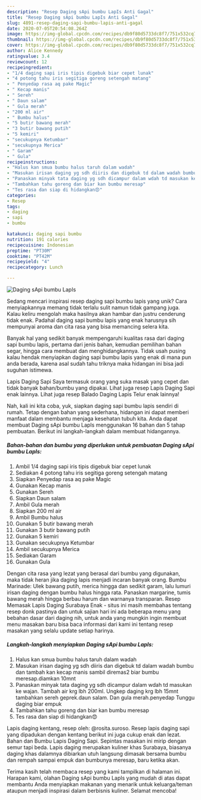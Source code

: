 ```yaml
---
description: "Resep Daging sApi bumbu LapIs Anti Gagal"
title: "Resep Daging sApi bumbu LapIs Anti Gagal"
slug: 4891-resep-daging-sapi-bumbu-lapis-anti-gagal
date: 2020-07-05T20:54:08.264Z
image: https://img-global.cpcdn.com/recipes/db9f80d5733dc8f7/751x532cq70/daging-sapi-bumbu-lapis-foto-resep-utama.jpg
thumbnail: https://img-global.cpcdn.com/recipes/db9f80d5733dc8f7/751x532cq70/daging-sapi-bumbu-lapis-foto-resep-utama.jpg
cover: https://img-global.cpcdn.com/recipes/db9f80d5733dc8f7/751x532cq70/daging-sapi-bumbu-lapis-foto-resep-utama.jpg
author: Alice Kennedy
ratingvalue: 3.4
reviewcount: 12
recipeingredient:
- "1/4 daging sapi iris tipis digebuk biar cepet lunak"
- "4 potong tahu iris segitiga goreng setengah matang"
- " Penyedap rasa aq pake Magic"
- " Kecap manis"
- " Sereh"
- " Daun salam"
- " Gula merah"
- "200 ml air"
- " Bumbu halus"
- "5 butir bawang merah"
- "3 butir bawang putih"
- "5 kemiri"
- "secukupnya Ketumbar"
- "secukupnya Merica"
- " Garam"
- " Gula"
recipeinstructions:
- "Halus kan smua bumbu halus taruh dalam wadah"
- "Masukan irisan daging yg sdh diiris dan digebuk td dalam wadah bumbu dan tambah kan kecap manis sambil diremas2 biar bumbu meresap.diamkan 10mnt"
- "Panaskan minyak tata daging yg sdh dicampur dalam wdah td masukan ke wajan. Tambah air krg lbh 200ml. Ungkep daging krg lbh 15mnt tambahkan sereh geprek.daun salam. Dan gula merah.penyedap Tunggu daging biar empuk"
- "Tambahkan tahu goreng dan biar kan bumbu meresap"
- "Tes rasa dan siap di hidangkan😍"
categories:
- Resep
tags:
- daging
- sapi
- bumbu

katakunci: daging sapi bumbu 
nutrition: 191 calories
recipecuisine: Indonesian
preptime: "PT30M"
cooktime: "PT42M"
recipeyield: "4"
recipecategory: Lunch

---
```



![Daging sApi bumbu LapIs](https://img-global.cpcdn.com/recipes/db9f80d5733dc8f7/751x532cq70/daging-sapi-bumbu-lapis-foto-resep-utama.jpg)

Sedang mencari inspirasi resep daging sapi bumbu lapis yang unik? Cara menyiapkannya memang tidak terlalu sulit namun tidak gampang juga. Kalau keliru mengolah maka hasilnya akan hambar dan justru cenderung tidak enak. Padahal daging sapi bumbu lapis yang enak harusnya sih mempunyai aroma dan cita rasa yang bisa memancing selera kita.

Banyak hal yang sedikit banyak mempengaruhi kualitas rasa dari daging sapi bumbu lapis, pertama dari jenis bahan, kemudian pemilihan bahan segar, hingga cara membuat dan menghidangkannya. Tidak usah pusing kalau hendak menyiapkan daging sapi bumbu lapis yang enak di mana pun anda berada, karena asal sudah tahu triknya maka hidangan ini bisa jadi suguhan istimewa.

Lapis Daging Sapi Saya termasuk orang yang suka masak yang cepet dan tidak banyak bahan/bumbu yang dipakai. Lihat juga resep Lapis Daging Sapi enak lainnya. Lihat juga resep Balado Daging Lapis Telur enak lainnya!


Nah, kali ini kita coba, yuk, siapkan daging sapi bumbu lapis sendiri di rumah. Tetap dengan bahan yang sederhana, hidangan ini dapat memberi manfaat dalam membantu menjaga kesehatan tubuh kita. Anda dapat membuat Daging sApi bumbu LapIs menggunakan 16 bahan dan 5 tahap pembuatan. Berikut ini langkah-langkah dalam membuat hidangannya.

<!--inarticleads1-->

##### Bahan-bahan dan bumbu yang diperlukan untuk pembuatan Daging sApi bumbu LapIs:

1. Ambil 1/4 daging sapi iris tipis digebuk biar cepet lunak
1. Sediakan 4 potong tahu iris segitiga goreng setengah matang
1. Siapkan  Penyedap rasa aq pake Magic
1. Gunakan  Kecap manis
1. Gunakan  Sereh
1. Siapkan  Daun salam
1. Ambil  Gula merah
1. Siapkan 200 ml air
1. Ambil  Bumbu halus
1. Gunakan 5 butir bawang merah
1. Gunakan 3 butir bawang putih
1. Gunakan 5 kemiri
1. Gunakan secukupnya Ketumbar
1. Ambil secukupnya Merica
1. Sediakan  Garam
1. Gunakan  Gula


Dengan cita rasa yang lezat yang berasal dari bumbu yang digunakan, maka tidak heran jika daging lapis menjadi incaran banyak orang. Bumbu Marinade: Ulek bawang putih, merica hingga dan sedikit garam, lalu lumuri irisan daging dengan bumbu halus hingga rata. Panaskan margarine, tumis bawang merah hingga berbau harum dan warnanya transparan. Resep Memasak Lapis Daging Surabaya Enak - situs ini masih membahas tentang resep donk pastinya dan untuk sajian hari ini ada beberapa menu yang bebahan dasar dari daging nih, untuk anda yang mungkin ingin membuat menu masakan baru bisa baca informasi dari kami ini tentang resep masakan yang selalu update setiap harinya. 

<!--inarticleads2-->

##### Langkah-langkah menyiapkan Daging sApi bumbu LapIs:

1. Halus kan smua bumbu halus taruh dalam wadah
1. Masukan irisan daging yg sdh diiris dan digebuk td dalam wadah bumbu dan tambah kan kecap manis sambil diremas2 biar bumbu meresap.diamkan 10mnt
1. Panaskan minyak tata daging yg sdh dicampur dalam wdah td masukan ke wajan. Tambah air krg lbh 200ml. Ungkep daging krg lbh 15mnt tambahkan sereh geprek.daun salam. Dan gula merah.penyedap Tunggu daging biar empuk
1. Tambahkan tahu goreng dan biar kan bumbu meresap
1. Tes rasa dan siap di hidangkan😍


Lapis daging kentang, resep oleh: @rosita.suroso. Resep lapis daging sapi yang dipadukan dengan kentang berikut ini juga cukup enak dan lezat. Bahan dan Bumbu Lapis Daging Sapi. Sepintas masakan ini mirip dengan semur tapi beda. Lapis daging merupakan kuliner khas Surabaya, biasanya daging khas dalamnya dibiarkan utuh langsung dimasak bersama bumbu dan rempah sampai empuk dan bumbunya meresap, baru ketika akan. 

Terima kasih telah membaca resep yang kami tampilkan di halaman ini. Harapan kami, olahan Daging sApi bumbu LapIs yang mudah di atas dapat membantu Anda menyiapkan makanan yang menarik untuk keluarga/teman ataupun menjadi inspirasi dalam berbisnis kuliner. Selamat mencoba!
